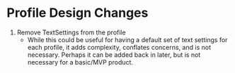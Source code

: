 # Profile Design Changes

1. Remove TextSettings from the profile
	- While this could be useful for having a default set of text settings for each profile, it adds complexity, conflates concerns, and is not necessary. Perhaps it can be added back in later, but is not necessary for a basic/MVP product. 
